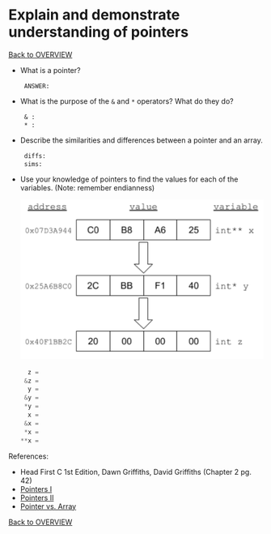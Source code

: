 # Explain and demonstrate understanding of pointers

[Back to OVERVIEW](../../README.md)

- What is a pointer?

    ```text
     ANSWER:
    ```

- What is the purpose of the `&` and `*` operators?  What do they do?

    ```text
     & :
     * :
    ```

- Describe the similarities and differences between a pointer and an array.

    ```text
     diffs:
     sims:
    ```

- Use your knowledge of pointers to find the values for each of the variables. (Note: remember endianness)

  ![Pointers](./pointers.PNG)

  ```c
    z =
   &z =
    y =
   &y =
   *y =
    x =
   &x =
   *x =
  **x =
  ```


References:

- Head First C 1st Edition, Dawn Griffiths, David Griffiths (Chapter 2 pg. 42)
- [Pointers I](https://www.learn-c.org/en/Pointers)
- [Pointers II](https://www.programiz.com/c-programming/c-pointers)
- [Pointer vs. Array](https://www.geeksforgeeks.org/pointer-vs-array-in-c/)

[Back to OVERVIEW](../../README.md)
